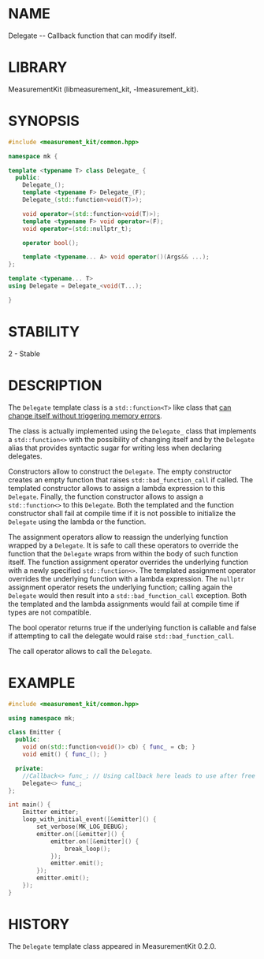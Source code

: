 # NAME
Delegate -- Callback function that can modify itself.

# LIBRARY
MeasurementKit (libmeasurement_kit, -lmeasurement_kit).

# SYNOPSIS
```C++
#include <measurement_kit/common.hpp>

namespace mk {

template <typename T> class Delegate_ {
  public:
    Delegate_();
    template <typename F> Delegate_(F);
    Delegate_(std::function<void(T)>);

    void operator=(std::function<void(T)>);
    template <typename F> void operator=(F);
    void operator=(std::nullptr_t);

    operator bool();

    template <typename... A> void operator()(Args&& ...);
};

template <typename... T>
using Delegate = Delegate_<void(T...);

}
```

# STABILITY
2 - Stable

# DESCRIPTION

The `Delegate` template class is a `std::function<T>` like class that [can
change itself without triggering memory errors](https://github.com/measurement-kit/measurement-kit/issues/111).

The class is actually implemented using the `Delegate_` class that implements a
`std::function<>` with the possibility of changing itself and by the `Delegate` alias
that provides syntactic sugar for writing less when declaring delegates.

Constructors allow to construct the `Delegate`. The empty constructor creates an
empty function that raises `std::bad_function_call` if called. The templated
constructor allows to assign a lambda expression to this `Delegate`. Finally, the
function constructor allows to assign a `std::function<>` to this `Delegate`. Both
the templated and the function constructor shall fail at compile time if it is
not possible to initialize the `Delegate` using the lambda or the function.

The assignment operators allow to reassign the underlying function wrapped by
a `Delegate`. It is safe to call these operators to override the function that
the `Delegate` wraps from within the body of such function itself. The function
assignment operator overrides the underlying function with a newly specified
`std::function<>`. The templated assignment operator overrides the underlying
function with a lambda expression. The `nullptr` assignment operator resets
the underlying function; calling again the `Delegate` would then result into
a `std::bad_function_call` exception. Both the templated and the lambda assignments
would fail at compile time if types are not compatible.

The bool operator returns true if the underlying function is callable and false
if attempting to call the delegate would raise `std::bad_function_call`.

The call operator allows to call the `Delegate`.

# EXAMPLE

```C++
#include <measurement_kit/common.hpp>

using namespace mk;

class Emitter {
  public:
    void on(std::function<void()> cb) { func_ = cb; }
    void emit() { func_(); }

  private:
    //Callback<> func_; // Using callback here leads to use after free
    Delegate<> func_;
};

int main() {
    Emitter emitter;
    loop_with_initial_event([&emitter]() {
        set_verbose(MK_LOG_DEBUG);
        emitter.on([&emitter]() {
            emitter.on([&emitter]() {
                break_loop();
            });
            emitter.emit();
        });
        emitter.emit();
    });
}
```

# HISTORY

The `Delegate` template class appeared in MeasurementKit 0.2.0.

